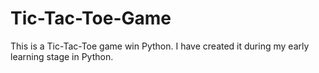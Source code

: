# Tic-Tac-Toe-Game
This is a Tic-Tac-Toe game win Python. I have created it during my early learning stage in Python. 
